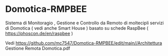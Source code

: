 # Domotica-RMPBEE

Sistema di Monitoragio , Gestione e Controllo da Remoto di moltecipli servizi di Domotica ( vedi anche Smart House ) 
basato su schede RaspBee ( https://phoscon.de/en/raspbee )

Vedi https://github.com/mc7547/Domotica-RMPBEE/edit/main//Architettura Gestione Remota Domotica.pdf
